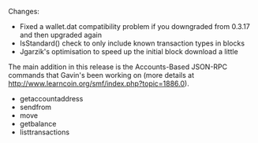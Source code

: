 Changes:
* Fixed a wallet.dat compatibility problem if you downgraded from 0.3.17 and then upgraded again
* IsStandard() check to only include known transaction types in blocks
* Jgarzik's optimisation to speed up the initial block download a little

The main addition in this release is the Accounts-Based JSON-RPC commands that Gavin's been working on (more details at http://www.learncoin.org/smf/index.php?topic=1886.0).  
* getaccountaddress
* sendfrom
* move
* getbalance
* listtransactions
